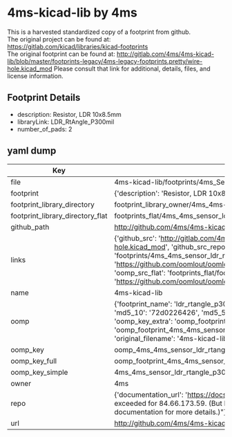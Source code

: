 # 4ms-kicad-lib by 4ms  
This is a harvested standardized copy of a footprint from github.  
The original project can be found at:  
https://gitlab.com/kicad/libraries/kicad-footprints  
The original footprint can be found at:
http://gitlab.com/4ms/4ms-kicad-lib/blob/master/footprints-legacy/4ms-legacy-footprints.pretty/wire-hole.kicad_mod
Please consult that link for additional, details, files, and license information.  
## Footprint Details
* description: Resistor, LDR 10x8.5mm  
* libraryLink: LDR_RtAngle_P300mil  
* number_of_pads: 2  
## yaml dump  
| Key | Value |  
| --- | --- |  
| file | 4ms-kicad-lib/footprints/4ms_Sensor.pretty/LDR_RtAngle_P300mil.kicad_mod |  
| footprint | {'description': 'Resistor, LDR 10x8.5mm', 'libraryLink': 'LDR_RtAngle_P300mil', 'number_of_pads': 2} |  
| footprint_library_directory | footprint_library_owner/4ms_4ms-kicad-lib |  
| footprint_library_directory_flat | footprints_flat/4ms_4ms_sensor_ldr_rtangle_p300mil/working |  
| github_path | http://github.com/4ms/4ms-kicad-lib/blob/master/footprints/4ms_Sensor.pretty/LDR_RtAngle_P300mil.kicad_mod |  
| links | {'github_src': 'http://gitlab.com/4ms/4ms-kicad-lib/blob/master/footprints-legacy/4ms-legacy-footprints.pretty/wire-hole.kicad_mod', 'github_src_repo': 'https://gitlab.com/kicad/libraries/kicad-footprints', 'oomp_bot': 'footprints/4ms_4ms_sensor_ldr_rtangle_p300mil/working', 'oomp_bot_github': 'https://github.com/oomlout/oomlout_oomp_footprint_bot/tree/main/footprints/4ms_4ms_sensor_ldr_rtangle_p300mil/working', 'oomp_src_flat': 'footprints_flat/footprints_flat/4ms_4ms_sensor_ldr_rtangle_p300mil/working', 'oomp_src_flat_github': 'https://github.com/oomlout/oomlout_oomp_footprint_src/tree/main/footprints_flat/4ms_4ms_sensor_ldr_rtangle_p300mil/working'} |  
| name | 4ms-kicad-lib |  
| oomp | {'footprint_name': 'ldr_rtangle_p300mil', 'library_name': '4ms_sensor', 'md5': '72d022642640354acdebbea76461805e', 'md5_10': '72d0226426', 'md5_5': '72d02', 'md5_6': '72d022', 'oomp_key': 'oomp_4ms_4ms_sensor_ldr_rtangle_p300mil', 'oomp_key_extra': 'oomp_footprint_4ms_4ms_sensor_ldr_rtangle_p300mil', 'oomp_key_full': 'oomp_footprint_4ms_4ms_sensor_ldr_rtangle_p300mil_72d022', 'oomp_key_simple': '4ms_4ms_sensor_ldr_rtangle_p300mil', 'original_filename': '4ms-kicad-lib/footprints/4ms_Sensor.pretty/LDR_RtAngle_P300mil.kicad_mod', 'owner_name': '4ms'} |  
| oomp_key | oomp_4ms_4ms_sensor_ldr_rtangle_p300mil |  
| oomp_key_full | oomp_footprint_4ms_4ms_sensor_ldr_rtangle_p300mil |  
| oomp_key_simple | 4ms_4ms_sensor_ldr_rtangle_p300mil |  
| owner | 4ms |  
| repo | {'documentation_url': 'https://docs.github.com/rest/overview/resources-in-the-rest-api#rate-limiting', 'message': "API rate limit exceeded for 84.66.173.59. (But here's the good news: Authenticated requests get a higher rate limit. Check out the documentation for more details.)"} |  
| url | http://github.com/4ms/4ms-kicad-lib |  


